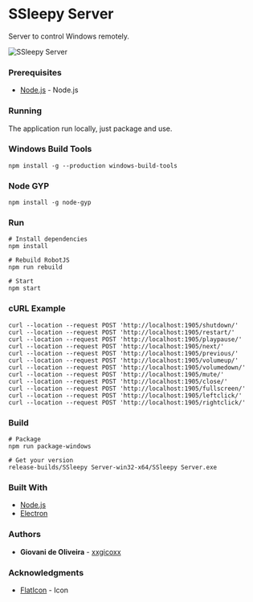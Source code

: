 # SSleepy Server
Server to control Windows remotely.

![SSleepy Server](https://i.imgur.com/s18dZiU.png)

### Prerequisites
* [Node.js](https://nodejs.org/en/) - Node.js

### Running
The application run locally, just package and use.

### Windows Build Tools
````
npm install -g --production windows-build-tools
````

### Node GYP
````
npm install -g node-gyp
````

### Run
````
# Install dependencies
npm install

# Rebuild RobotJS
npm run rebuild

# Start
npm start
````

### cURL Example
````
curl --location --request POST 'http://localhost:1905/shutdown/'
curl --location --request POST 'http://localhost:1905/restart/'
curl --location --request POST 'http://localhost:1905/playpause/'
curl --location --request POST 'http://localhost:1905/next/'
curl --location --request POST 'http://localhost:1905/previous/'
curl --location --request POST 'http://localhost:1905/volumeup/'
curl --location --request POST 'http://localhost:1905/volumedown/'
curl --location --request POST 'http://localhost:1905/mute/'
curl --location --request POST 'http://localhost:1905/close/'
curl --location --request POST 'http://localhost:1905/fullscreen/'
curl --location --request POST 'http://localhost:1905/leftclick/'
curl --location --request POST 'http://localhost:1905/rightclick/'
````

### Build
````
# Package
npm run package-windows

# Get your version
release-builds/SSleepy Server-win32-x64/SSleepy Server.exe
````

### Built With
* [Node.js](https://nodejs.org/en/)
* [Electron](https://electronjs.org/)

### Authors
* **Giovani de Oliveira** - [xxgicoxx](https://github.com/xxgicoxx)

### Acknowledgments
* [FlatIcon](https://www.flaticon.com/) - Icon